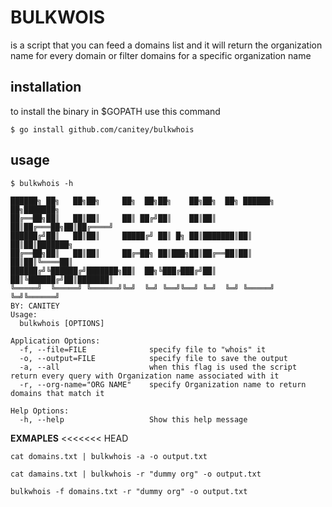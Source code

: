 # BULKWOIS
is a script that you can feed a domains list and it will return the organization name for every domain or filter domains for a specific organization name


## installation

to install the binary in $GOPATH use this command

```
$ go install github.com/canitey/bulkwhois
```

## usage
```
$ bulkwhois -h                                                                                                                                    

██████╗ ██╗   ██╗██╗     ██╗  ██╗██╗    ██╗██╗  ██╗ ██████╗ ██╗███████╗
██╔══██╗██║   ██║██║     ██║ ██╔╝██║    ██║██║  ██║██╔═══██╗██║██╔════╝
██████╔╝██║   ██║██║     █████╔╝ ██║ █╗ ██║███████║██║   ██║██║███████╗
██╔══██╗██║   ██║██║     ██╔═██╗ ██║███╗██║██╔══██║██║   ██║██║╚════██║
██████╔╝╚██████╔╝███████╗██║  ██╗╚███╔███╔╝██║  ██║╚██████╔╝██║███████║
╚═════╝  ╚═════╝ ╚══════╝╚═╝  ╚═╝ ╚══╝╚══╝ ╚═╝  ╚═╝ ╚═════╝ ╚═╝╚══════╝
BY: CANITEY 
Usage:
  bulkwhois [OPTIONS]

Application Options:
  -f, --file=FILE              specify file to "whois" it
  -o, --output=FILE            specify file to save the output
  -a, --all                    when this flag is used the script return every query with Organization name associated with it
  -r, --org-name="ORG NAME"    specify Organization name to return domains that match it

Help Options:
  -h, --help                   Show this help message
```
**EXMAPLES**
<<<<<<< HEAD

`cat domains.txt | bulkwhois -a -o output.txt`

`cat damains.txt | bulkwhois -r "dummy org" -o output.txt`

`bulkwhois -f domains.txt -r "dummy org" -o output.txt`
